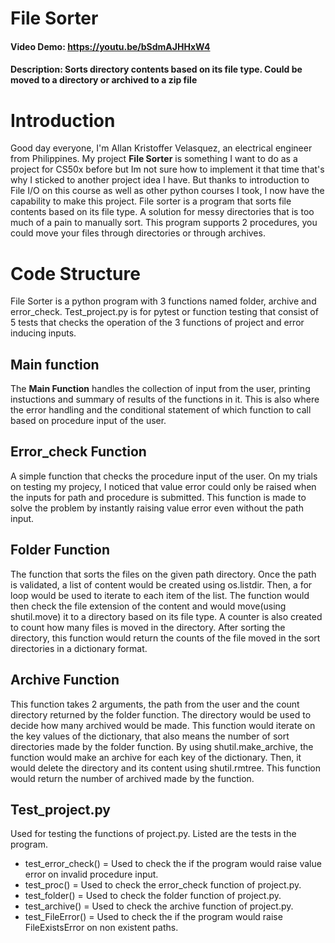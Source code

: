 # File Sorter
#### Video Demo:  <https://youtu.be/bSdmAJHHxW4>
#### Description: Sorts directory contents based on its file type. Could be moved to a directory or archived to a zip file
#


# Introduction
Good day everyone, I'm Allan Kristoffer Velasquez, an electrical engineer from Philippines.
My project **File Sorter** is something I want to do as a project for CS50x before but Im not sure how to implement it that time that's why I sticked to another project idea I have. But thanks to introduction to File I/O on this course as well as other python courses I took, I now have the capability to make this project.
File sorter is a program that sorts file contents based on its file type. A solution for messy directories that is too much of a pain to manually sort. This program supports 2 procedures, you could move your files through directories or through archives.


# Code Structure
File Sorter is a python program with 3 functions named folder, archive and error_check. Test_project.py is for pytest or function testing that consist of 5 tests that checks the operation of the 3 functions of project and error inducing inputs.

## Main function
The **Main Function** handles the collection of input from the user, printing instuctions and summary of results of the functions in it. This is also where the error handling and the conditional statement of which function to call based on procedure input of the user.

## Error_check Function
A simple function that checks the procedure input of the user. On my trials on testing my projecy, I noticed that value error could only be raised when the inputs for path and procedure is submitted. This function is made to solve the problem by instantly raising value error even without the path input.

## Folder Function
The function that sorts the files on the given path directory. Once the path is validated, a list of content would be created using os.listdir. Then, a for loop would be used to iterate to each item of the list. The function would then check the file extension of the content and would move(using shutil.move) it to a directory based on its file type. A counter is also created to count how many files is moved in the directory. After sorting the directory, this function would return the counts of the file moved in the sort directories in a dictionary format.

## Archive Function
This function takes 2 arguments, the path from the user and the count directory returned by the folder function. The directory would be used to decide how many archived would be made. This function would iterate on the key values of the dictionary, that also means the number of sort directories made by the folder function. By using shutil.make_archive, the function would make an archive for each key of the dictionary. Then, it would delete the directory and its content using shutil.rmtree. This function would return the number of archived made by the function.

## Test_project.py
Used for testing the functions of project.py. Listed are the tests in the program.
- test_error_check() = Used to check the if the program would raise value error on invalid procedure input.
- test_proc() = Used to check the error_check function of project.py.
- test_folder() = Used to check the folder function of project.py.
- test_archive() = Used to check the archive function of project.py.
- test_FileError() = Used to check the if the program would raise FileExistsError on non existent paths.